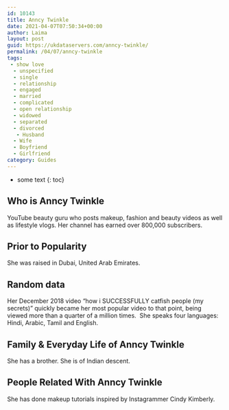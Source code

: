```yaml
---
id: 10143
title: Anncy Twinkle
date: 2021-04-07T07:50:34+00:00
author: Laima
layout: post
guid: https://ukdataservers.com/anncy-twinkle/
permalink: /04/07/anncy-twinkle
tags:
 - show love
  - unspecified
  - single
  - relationship
  - engaged
  - married
  - complicated
  - open relationship
  - widowed
  - separated
  - divorced
   - Husband
  - Wife
  - Boyfriend
  - Girlfriend
category: Guides
---
```


* some text
{: toc}


## Who is Anncy Twinkle
                  
                  
                  
YouTube beauty guru who posts makeup, fashion and beauty videos as well as lifestyle vlogs. Her channel has earned over 800,000 subscribers. 
                  
              
            
              
            
                
                
                
## Prior to Popularity
                  
                  
                  
She was raised in Dubai, United Arab Emirates. 
                  
              
            
              
            
                
                
                
## Random data
                  
                  
                  
Her December 2018 video &#8220;how i SUCCESSFULLY catfish people (my secrets)&#8221; quickly became her most popular video to that point, being viewed more than a quarter of a million times.  She speaks four languages: Hindi, Arabic, Tamil and English. 
                  
              
            
              
            
                
                
                
## Family & Everyday Life of Anncy Twinkle
                  
                  
                  
She has a brother. She is of Indian descent.
                  
              
            
              
            
                
                
                
## People Related With Anncy Twinkle
                  
                  
                  
She has done makeup tutorials inspired by Instagrammer Cindy Kimberly.
                  
              
            
              
            
                
              
            
              
              
            
            
              
            
          
          
          